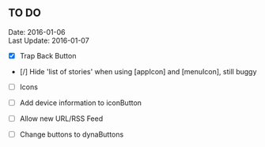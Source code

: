 ## TO DO ##
Date: 2016-01-06<br>
Last Update: 2016-01-07

- [x] Trap Back Button
- [/] Hide 'list of stories' when using [appIcon] and [menuIcon], still buggy
- [ ] Icons
- [ ] Add device information to iconButton
- [ ] Allow new URL/RSS Feed
- [ ] Change buttons to dynaButtons

